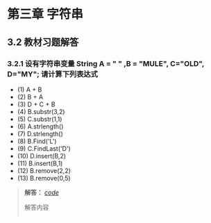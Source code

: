 # 第三章 字符串

## 3.2 教材习题解答

### 3.2.1 设有字符串变量 String A = " " ,B = "MULE", C="OLD", D="MY"; 请计算下列表达式

- (1) A + B
- (2) B + A
- (3) D + C + B
- (4) B.substr(3,2)
- (5) C.substr(1,1)
- (6) A.strlength()
- (7) D.strlength()
- (8) B.Find('L')
- (9) C.FindLast('D')
- (10) D.insert(B,2)
- (11) B.insert(B,1)
- (12) B.remove(2,2)
- (13) B.remove(0,5)

> **解答：** _[code]()_
>
> 解答内容
>
> ```cpp
>
> ```
